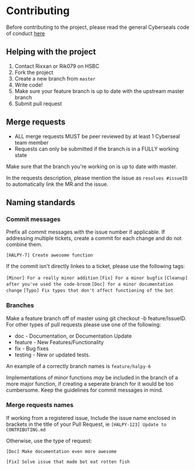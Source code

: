 # Contributing

Before contributing to the project, please read the general Cyberseals code of conduct [here](https://gitlab.com/hull-seals/welcome-to-the-hull-seals-devops-board/-/blob/master/CONTRIBUTING.md#our-standards)

## Helping with the project

1. Contact Rixxan or Rik079 on HSBC
2. Fork the project
3. Create a new branch from `master`
4. Write code!
5. Make sure your feature branch is up to date with the upstream master branch
6. Submit pull request

## Merge requests

- ALL merge requests MUST be peer reviewed by at least 1 Cyberseal team member
- Requests can only be submitted if the branch is in a FULLY working state

Make sure that the branch you're working on is up to date with master.

In the requests description, please mention the issue as `resolves #issueID` to automatically link the MR and the issue.

## Naming standards

### Commit messages
Prefix all commit messages with the issue number if applicable. If addressing multiple tickets, create a commit for each change and do not combine them. 

`[HALPY-7] Create awesome function`

If the commit isn't directly linkes to a ticket, please use the following tags:

`[Minor] For a really minor addition`
`[Fix] For a minor bugfix`
`[Cleanup] after you've used the code-broom`
`[Doc] for a minor documentation change`
`[Typo] Fix typos that don't affect functioning of the bot`

### Branches
Make a feature branch off of master using git checkout -b feature/IssueID. For other types of pull requests please use one of the following:

- doc - Documentation, or Documentation Update
- feature - New Features/Functionality
- fix - Bug fixes
- testing - New or updated tests.

An example of a correctly branch names is `feature/halpy-6`

Implementations of minor functions _may_ be included in the branch of a more major function, if creating a seperate branch for it would be too cumbersome. Keep the guidelines for commit messages in mind.

### Merge requests names

If working from a registered issue, Include the issue name enclosed in brackets in the title of your Pull Request, ie `[HALPY-123] Update to CONTRIBUTING.md`

Otherwise, use the type of request:

`[Doc] Make documentation even more awesome`

`[Fix] Solve issue that made bot eat rotten fish`